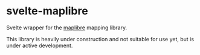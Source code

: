 # svelte-maplibre

Svelte wrapper for the [maplibre](https://maplibre.org/projects/maplibre-gl-js/) mapping library.

This library is heavily under construction and not suitable for use yet, but is under active development.
